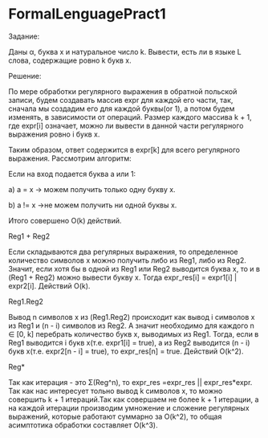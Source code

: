 # FormalLenguagePract1
Задание:

Даны α, буква x и натуральное число k. Вывести, есть ли в языке L слова, содержащие ровно k букв x.

Решение:

По мере обработки регулярного выражения в обратной польской записи, будем создавать массив expr для каждой его части, так, сначала мы создадим его для каждой буквы(or 1), а потом будем изменять, в зависимости от операций. Размер каждого массива k + 1, где expr[i] означает, можно ли вывести в данной части регулярного выражения ровно i букв x.

Таким образом, ответ содержится в expr[k] для всего регулярного выражения.
Рассмотрим алгоритм:

Если на вход подается буква a или 1:

a) a = x → можем получить только одну букву x.

b) a != x →не можем получить ни одной буквы x.

Итого совершено O(k) действий.

Reg1 + Reg2

Если складываются два регулярных выражения, то определенное количество символов x можно получить либо из Reg1, либо из Reg2. Значит, если хотя бы в одной из Reg1 или Reg2 выводится буквa x, то и в (Reg1 + Reg2) можно вывести букву x. Тогда expr_res[i] = expr1[i] | expr2[i]. Действий O(k).

Reg1.Reg2

Вывод n символов x из (Reg1.Reg2) происходит как вывод i символов x из Reg1 и (n - i) символов из Reg2. А значит необходимо для каждого n ∈ [0, k] перебрать количество букв x, выводимых из Reg1. Тогда, если в Reg1 выводится i букв x(т.е. expr1[i] = true), а из Reg2 выводится (n - i) букв x(т.е. expr2[n - i] = true), то expr_res[n] = true. Действий O(k^2).

Reg*

Так как итерация - это Σ(Reg^n), то expr_res =expr_res || expr_res*expr. Так как нас интересует тольно вывод  k символов x, то можно совершить k + 1 итераций.Так как совершаем не более k + 1 итерации, а на каждой итерации производим умножение и сложение регулярных выражений, которые работают суммарно за O(k^2), то общая асимптотика обработки составляет O(k^3).


